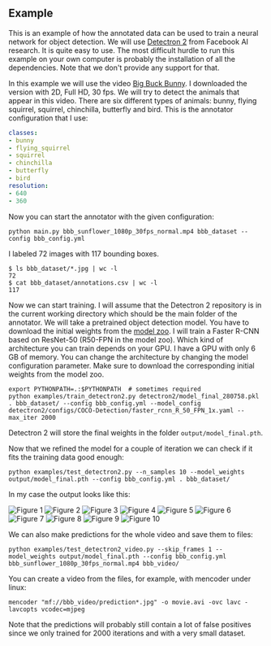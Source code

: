 ## Example

This is an example of how the annotated data can be used to train a neural
network for object detection. We will use
[Detectron 2](https://github.com/facebookresearch/detectron2) from Facebook
AI research. It is quite easy to use. The most difficult hurdle to run this
example on your own computer is probably the installation of all the
dependencies. Note that we don't provide any support for that.

In this example we will use the video
[Big Buck Bunny](http://bbb3d.renderfarming.net/).
I downloaded the version with 2D, Full HD, 30 fps.
We will try to detect the animals that appear in this video. There are
six different types of animals: bunny, flying squirrel, squirrel,
chinchilla, butterfly and bird. This is the annotator configuration
that I use:

```yaml
classes:
- bunny
- flying_squirrel
- squirrel
- chinchilla
- butterfly
- bird
resolution:
- 640
- 360
```

Now you can start the annotator with the given configuration:

    python main.py bbb_sunflower_1080p_30fps_normal.mp4 bbb_dataset --config bbb_config.yml

I labeled 72 images with 117 bounding boxes.

    $ ls bbb_dataset/*.jpg | wc -l
    72
    $ cat bbb_dataset/annotations.csv | wc -l
    117

Now we can start training. I will assume that the Detectron 2 repository is in the
current working directory which should be the main folder of the annotator. We will
take a pretrained object detection model. You have to download the initial weights
from the [model zoo](https://github.com/facebookresearch/detectron2/blob/master/MODEL_ZOO.md#coco-object-detection-baselines).
I will train a Faster R-CNN based on ResNet-50 (R50-FPN in the model zoo).
Which kind of architecture you can train depends on your GPU. I have a GPU with only
6 GB of memory. You can change the architecture by changing the model configuration
parameter. Make sure to download the corresponding initial weights from the model zoo.

    export PYTHONPATH=.:$PYTHONPATH  # sometimes required
    python examples/train_detectron2.py detectron2/model_final_280758.pkl . bbb_dataset/ --config bbb_config.yml --model_config detectron2/configs/COCO-Detection/faster_rcnn_R_50_FPN_1x.yaml --max_iter 2000

Detectron 2 will store the final weights in the folder `output/model_final.pth`.

Now that we refined the model for a couple of iteration we can check if it fits the
training data good enough:

    python examples/test_detectron2.py --n_samples 10 --model_weights output/model_final.pth --config bbb_config.yml . bbb_dataset/

In my case the output looks like this:

![Figure 1](doc/Figure_1.png)
![Figure 2](doc/Figure_2.png)
![Figure 3](doc/Figure_3.png)
![Figure 4](doc/Figure_4.png)
![Figure 5](doc/Figure_5.png)
![Figure 6](doc/Figure_6.png)
![Figure 7](doc/Figure_7.png)
![Figure 8](doc/Figure_8.png)
![Figure 9](doc/Figure_9.png)
![Figure 10](doc/Figure_10.png)

We can also make predictions for the whole video and save them to files:

    python examples/test_detectron2_video.py --skip_frames 1 --model_weights output/model_final.pth --config bbb_config.yml bbb_sunflower_1080p_30fps_normal.mp4 bbb_video/

You can create a video from the files, for example, with mencoder under linux:

    mencoder "mf://bbb_video/prediction*.jpg" -o movie.avi -ovc lavc -lavcopts vcodec=mjpeg

Note that the predictions will probably still contain a lot of false positives
since we only trained for 2000 iterations and with a very small dataset.
